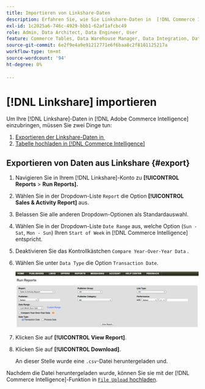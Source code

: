 ```yaml
---
title: Importieren von Linkshare-Daten
description: Erfahren Sie, wie Sie Linkshare-Daten in  [!DNL Commerce Intelligence].
exl-id: 1c2025a6-746c-4929-bbb1-62af1afcbc49
role: Admin, Data Architect, Data Engineer, User
feature: Commerce Tables, Data Warehouse Manager, Data Integration, Data Import/Export
source-git-commit: 6e2f9e4a9e91212771e6f6baa8c2f8101125217a
workflow-type: tm+mt
source-wordcount: '94'
ht-degree: 0%

---
```


# [!DNL Linkshare] importieren

Um Ihre [!DNL Linkshare]-Daten in [!DNL Adobe Commerce Intelligence] einzubringen, müssen Sie zwei Dinge tun:

1. [Exportieren der Linkshare-Daten in &#x200B;](#export)
1. [Tabelle hochladen in [!DNL Commerce Intelligence]](../connecting-data/using-file-uploader.md)

## Exportieren von Daten aus Linkshare {#export}

1. Navigieren Sie in Ihrem [!DNL Linkshare]-Konto zu **[!UICONTROL Reports** > **Run Reports].**

1. Wählen Sie in der Dropdown-Liste `Report` die Option **[!UICONTROL Sales & Activity Report]** aus.

1. Belassen Sie alle anderen Dropdown-Optionen als Standardauswahl.

1. Wählen Sie in der Dropdown-Liste `Date Range` aus, welche Option (`Sun - Sat`, `Mon - Sun`) Ihren `Start of Week` in [!DNL Commerce Intelligence] entspricht.

1. Deaktivieren Sie das Kontrollkästchen `Compare Year-Over-Year Data` .

1. Wählen Sie unter `Data Type` die Option `Transaction Date`.

   ![import\_linkshare\_data.png](../../../assets/importing_linkshare_data.png)

1. Klicken Sie auf **[!UICONTROL View Report]**.

1. Klicken Sie auf **[!UICONTROL Download]**.

   An dieser Stelle wurde eine `.csv`-Datei heruntergeladen und.

Nachdem die Datei heruntergeladen wurde, können Sie sie mit der [!DNL Commerce Intelligence]-Funktion in [`File Upload` hochladen](../connecting-data/using-file-uploader.md).
